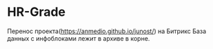 # HR-Grade
Перенос проекта(https://anmedio.github.io/junost/) на Битрикс
База данных с инфоблоками лежит в архиве в корне.
